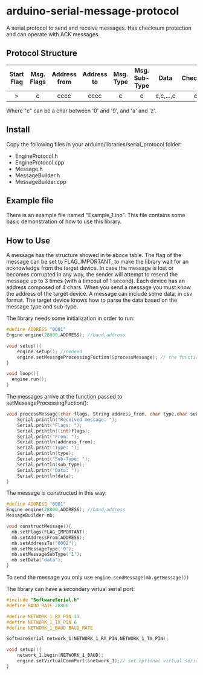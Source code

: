 arduino-serial-message-protocol
===============================

A serial protocol to send and receive messages. Has checksum protection and can operate with ACK messages.

## Protocol Structure

| Start Flag | Msg. Flags | Address from | Address to | Msg. Type | Msg. Sub-Type | Data        | Checksum | Final Flag |
|:----------:|:----------:|:------------:|:----------:|:---------:|:-------------:|:-----------:|:--------:|:----------:|
|    &gt;    |      c     |     cccc     |    cccc    |     c     |       c       | c,c,...,c   |    cc    |      ;     |

Where "c" can be a char between '0' and '9', and 'a' and 'z'.

## Install

Copy the following files in your arduino/libraries/serial_protocol folder:

* EngineProtocol.h
* EngineProtocol.cpp
* Message.h
* MessageBuilder.h
* MessageBuilder.cpp

## Example file

There is an example file named "Example_1.ino". This file contains some basic demonstration of how to use this library.

## How to Use

A message has the structure showed in te aboce table. 
The flag of the message can be set to FLAG_IMPORTANT, to make the library wait for an acknowledge from the target device. In case the message is lost or becomes corrupted in any way, the sender will attempt to resend the message up to 3 times (with a timeout of 1 second).
Each device has an address composed of 4 chars. When you send a message you must know the address of the target device.
A message can include some data, in csv format. The target device knows how to parse the data based on the message type and sub-type.

The library needs some initialization in order to run:
```c
#define ADDRESS "0001"
Engine engine(28800,ADDRESS); //baud,address

void setup(){
	engine.setup(); //nedeed
	engine.setMessageProcessingFuction(&processMessage); // the function to receive the messages from the other devices
}

void loop(){
  engine.run();
}
```
The messages arrive at the function passed to setMessageProcessingFuction():
```c
void processMessage(char flags, String address_from, char type,char sub_type,String data){
	Serial.println("Received message: ");
	Serial.print("Flags: ");
	Serial.println((int)flags);
	Serial.print("From: ");
	Serial.println(address_from);
	Serial.print("Type: ");
	Serial.println(type);
	Serial.print("Sub-Type: ");
	Serial.println(sub_type);
	Serial.print("Data: ");
	Serial.println(data);
}
```
The message is constructed in this way:
``` c
#define ADDRESS "0001"
Engine engine(28800,ADDRESS); //baud,address
MessageBuilder mb;

void constructMessage(){
  mb.setFlags(FLAG_IMPORTANT);
  mb.setAddressFrom(ADDRESS);
  mb.setAddressTo("0002");
  mb.setMessageType('0');
  mb.setMessageSubType('1');
  mb.setData("data");
}
```
To send the message you only use `engine.sendMessage(mb.getMessage())`

The library can have a secondary virtual serial port:

```c
#include "SoftwareSerial.h"
#define BAUD_RATE 28800

#define NETWORK_1_RX_PIN 11
#define NETWORK_1_TX_PIN 6
#define NETWORK_1_BAUD BAUD_RATE

SoftwareSerial network_1(NETWORK_1_RX_PIN,NETWORK_1_TX_PIN);

void setup(){
	network_1.begin(NETWORK_1_BAUD);
	engine.setVirtualCommPort(&network_1);// set optional virtual serial port
}

```
